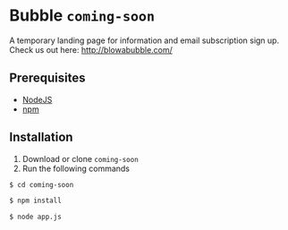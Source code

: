 # Bubble ```coming-soon```

A temporary landing page for information and email subscription sign up.
Check us out here: http://blowabubble.com/

## Prerequisites

- [NodeJS](https://nodejs.org/en/download/)
- [npm](https://www.npmjs.com/get-npm)

## Installation

1. Download or clone `coming-soon`
2. Run the following commands

```bash
$ cd coming-soon

$ npm install

$ node app.js
```
